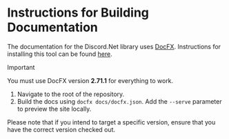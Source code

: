 # Instructions for Building Documentation

The documentation for the Discord.Net library uses [DocFX][docfx-main].
Instructions for installing this tool can be found [here][docfx-installing].

> [!IMPORTANT]
> You must use DocFX version **2.71.1** for everything to work.

1. Navigate to the root of the repository.
2. Build the docs using `docfx docs/docfx.json`. Add the `--serve`
 parameter to preview the site locally.

Please note that if you intend to target a specific version, ensure
that you have the correct version checked out.

[docfx-main]: https://dotnet.github.io/docfx/
[docfx-installing]: https://dotnet.github.io/docfx/tutorial/docfx_getting_started.html
